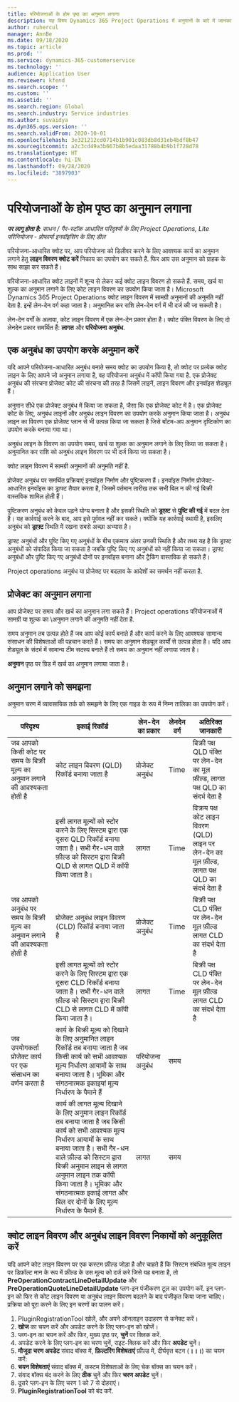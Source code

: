 ```yaml
---
title: परियोजनाओं के होम पृष्ठ का अनुमान लगाना
description: यह विषय Dynamics 365 Project Operations में अनुमानों के बारे में जानकारी देता है.
author: ruhercul
manager: AnnBe
ms.date: 09/18/2020
ms.topic: article
ms.prod: ''
ms.service: dynamics-365-customerservice
ms.technology: ''
audience: Application User
ms.reviewer: kfend
ms.search.scope: ''
ms.custom: ''
ms.assetid: ''
ms.search.region: Global
ms.search.industry: Service industries
ms.author: suvaidya
ms.dyn365.ops.version: ''
ms.search.validFrom: 2020-10-01
ms.openlocfilehash: 3e321212cd0714b1b901c083db8d31eb4bdf8b47
ms.sourcegitcommit: a2c3cd49a3b667b8b5edaa31788b4b9b1f728d78
ms.translationtype: HT
ms.contentlocale: hi-IN
ms.lasthandoff: 09/28/2020
ms.locfileid: "3897903"
---
```

# <a name="estimating-projects-home-page"></a>परियोजनाओं के होम पृष्ठ का अनुमान लगाना

_**पर लागू होता है:** साधन / गैर-स्टॉक आधारित परिदृश्यों के लिए Project Operations, Lite परिनियोजन - प्रोफार्मा इनवॉइसिंग के लिए डील_

परियोजना-आधारित क्वोट पर, आप परियोजना को डिलीवर करने के लिए आवश्यक कार्य का अनुमान लगाने हेतु **लाइन विवरण क्वोट करें** निकाय का उपयोग कर सकते हैं. फिर आप उस अनुमान को ग्राहक के साथ साझा कर सकते हैं।

परियोजना-आधारित क्वोट लाइनों में शून्य से लेकर कई क्वोट लाइन विवरण हो सकते हैं. समय, खर्च या शुल्क का अनुमान लगाने के लिए कोट लाइन विवरण का उपयोग किया जाता है। Microsoft Dynamics 365 Project Operations क्वोट लाइन विवरण में सामग्री अनुमानों की अनुमति नहीं देता है. इन्हें लेन-देन वर्ग कहा जाता है। अनुमानित कर राशि लेन-देन वर्ग में भी दर्ज की जा सकती है।

लेन-देन वर्गों के अलावा, कोट लाइन विवरण में एक लेन-देन प्रकार होता है। क्वोट पंक्ति विवरण के लिए दो लेनदेन प्रकार समर्थित हैं: **लागत** और **परियोजना अनुबंध**.

## <a name="estimate-by-using-a-contract"></a>एक अनुबंध का उपयोग करके अनुमान करें

यदि आपने परियोजना-आधारित अनुबंध बनाते समय क्वोट का उपयोग किया है, तो क्वोट पर प्रत्येक क्वोट लाइन के लिए आपने जो अनुमान लगाया है, वह परियोजना अनुबंध में कॉपी किया गया है. एक प्रोजेक्ट अनुबंध की संरचना प्रोजेक्ट कोट की संरचना की तरह है जिसमें लाइनें, लाइन विवरण और इनवॉइस शेड्यूल हैं।

अनुमान सीधे एक प्रोजेक्ट अनुबंध में किया जा सकता है, जैसा कि एक प्रोजेक्ट कोट में है। एक प्रोजेक्ट कोट के लिए, अनुबंध लाइनों और अनुबंध लाइन विवरण का उपयोग करके अनुमान किया जाता है। अनुबंध लाइन का विवरण एक प्रोजेक्ट प्लान से भी उत्पन्न किया जा सकता है जिसे बॉटम-अप अनुमान दृष्टिकोण का उपयोग करके बनाया गया था।

अनुबंध लाइन के विवरण का उपयोग समय, खर्च या शुल्क का अनुमान लगाने के लिए किया जा सकता है। अनुमानित कर राशि को अनुबंध लाइन विवरण पर भी दर्ज किया जा सकता है।

क्वोट लाइन विवरण में सामग्री अनुमानों की अनुमति नहीं है.

प्रोजेक्ट अनुबंध पर समर्थित प्रक्रियाएं इनवॉइस निर्माण और पुष्टिकरण हैं। इनवॉइस निर्माण प्रोजेक्ट-आधारित इनवॉइस का ड्राफ्ट तैयार करता है, जिसमें वर्तमान तारीख तक सभी बिल न की गई बिक्री वास्तविक शामिल होती हैं।

पुष्टिकरण अनुबंध को केवल पढ़ने योग्य बनाता है और इसकी स्थिति को **ड्राफ़्ट** से **पुष्टि की गई** में बदल देता है। यह कार्रवाई करने के बाद, आप इसे पूर्ववत नहीं कर सकते। क्योंकि यह कार्रवाई स्थायी है, इसलिए अनुबंध को **ड्राफ़्ट** स्थिति में रखना सबसे अच्छा अभ्यास है।

ड्राफ्ट अनुबंधों और पुष्टि किए गए अनुबंधों के बीच एकमात्र अंतर उनकी स्थिति है और तथ्य यह है कि ड्राफ्ट अनुबंधों को संपादित किया जा सकता है जबकि पुष्टि किए गए अनुबंधों को नहीं किया जा सकता। ड्राफ्ट अनुबंधों और पुष्टि किए गए अनुबंधों दोनों पर इनवॉइस बनाना और ट्रैकिंग वास्तविक हो सकते हैं।

Project operations अनुबंध या प्रोजेक्ट पर बदलाव के आदेशों का समर्थन नहीं करता है.

## <a name="estimating-projects"></a>प्रोजेक्ट का अनुमान लगाना

आप प्रोजेक्ट पर समय और खर्च का अनुमान लगा सकते हैं। Project operations परियोजनाओं में सामग्री या शुल्क का \अनुमान लगाने की अनुमति नहीं देता है.

समय अनुमान तब उत्पन्न होते हैं जब आप कोई कार्य बनाते हैं और कार्य करने के लिए आवश्यक सामान्य संसाधन की विशेषताओं की पहचान करते हैं। समय का अनुमान शेड्यूल कार्यों से उत्पन्न होता है। यदि आप शेड्यूल के संदर्भ में सामान्य टीम सदस्य बनाते हैं तो समय का अनुमान नहीं लगाया जाता है।

**अनुमान** पृष्ठ पर ग्रिड में खर्च का अनुमान लगाया जाता है।

## <a name="understanding-estimation"></a>अनुमान लगाने को समझना

अनुमान चरण में व्यावसायिक तर्क को समझने के लिए एक गाइड के रूप में निम्न तालिका का उपयोग करें।

| परिदृश्य                                                                                                                                                                                                                                                                                                                                          | इकाई रिकॉर्ड                                                                                                                                                                                                       | लेन-देन का प्रकार | लेनदेन वर्ग | अतिरिक्त जानकारी                                                            |
|---------------------------------------------------------------------------------------------------------------------------------------------------------------------------------------------------------------------------------------------------------------------------------------------------------------------------------------------------|---------------------------------------------------------------------------------------------------------------------------------------------------------------------------------------------------------------------|------------------|-------------|-----------------------------------------------------------------------------------|
| जब आपको किसी कोट पर समय के बिक्री मूल्य का अनुमान लगाने की आवश्यकता होती है                                                                                                                                                                                                                                                                                    | कोट लाइन विवरण (QLD) रिकॉर्ड बनाया जाता है                                                                                                                                                                               | प्रोजेक्ट अनुबंध | Time        | बिक्री पक्ष QLD पंक्ति पर लेन-देन का मूल फ़ील्ड, लागत पक्ष QLD का संदर्भ देता है |
|                                                                                                                                                                                                                                                                                     | इसी लागत मूल्यों को स्टोर करने के लिए सिस्टम द्वारा एक दूसरा QLD रिकॉर्ड बनाया जाता है। सभी गैर-धन वाले फ़ील्ड को सिस्टम द्वारा बिक्री QLD से लागत QLD में कॉपी किया जाता है।                                                                                                                                                                               | लागत | Time        | विक्रय पक्ष कोट लाइन विवरण (QLD) लाइन पर लेन-देन का मूल फ़ील्ड, लागत पक्ष QLD का संदर्भ देता है |
| जब आपको अनुबंध पर समय के बिक्री मूल्य का अनुमान लगाने की आवश्यकता होती है                                                                                                                                                                                                                                                                                 | प्रोजेक्ट अनुबंध लाइन विवरण (CLD) रिकॉर्ड बनाया जाता है                                                                                                                                                                    | प्रोजेक्ट अनुबंध | Time        | बिक्री पक्ष CLD पंक्ति पर लेन-देन मूल फ़ील्ड लागत CLD का संदर्भ देता है      |
|                                                                                                                                                                                                                                                                                  | इसी लागत मूल्यों को स्टोर करने के लिए सिस्टम द्वारा एक दूसरा CLD रिकॉर्ड बनाया जाता है। सभी गैर-धन वाले फ़ील्ड को सिस्टम द्वारा बिक्री CLD से लागत CLD में कॉपी किया जाता है।                                                                                                                                                                    | लागत | Time        | बिक्री पक्ष CLD पंक्ति पर लेन-देन मूल फ़ील्ड लागत CLD का संदर्भ देता है      |
| जब उपयोगकर्ता प्रोजेक्ट कार्य पर एक संसाधन का वर्णन करता है                                                                                                                                                                                                                                                                                            | कार्य के बिक्री मूल्य को दिखाने के लिए अनुमानित लाइन रिकॉर्ड तब बनाया जाता है जब किसी कार्य को सभी आवश्यक मूल्य निर्धारण आयामों के साथ बनाया जाता है। भूमिका और संगठनात्मक इकाइयां मूल्य निर्धारण के पैमाने हैं | परियोजना अनुबंध | समय        |                                                                                   |
|     | कार्य की लागत मूल्य दिखाने के लिए अनुमान लाइन रिकॉर्ड तब बनाया जाता है जब किसी कार्य को सभी आवश्यक मूल्य निर्धारण आयामों के साथ बनाया जाता है। सभी गैर-धन वाले फ़ील्ड को सिस्टम द्वारा बिक्री अनुमान लाइन से लागत अनुमान लाइन तक कॉपी किया जाता है। भूमिका और संगठनात्मक इकाई लागत और बिल दर दोनों के लिए मूल्य निर्धारण के पैमाने हैं.                                                                                                                                                                                                                | लागत             | समय           |                                                                                   |



## <a name="customize-the-quote-line-detail-and-contract-line-detail-entities"></a>क्वोट लाइन विवरण और अनुबंध लाइन विवरण निकायों को अनुकूलित करें

यदि आपने कोट लाइन विवरण पर एक कस्टम फ़ील्ड जोड़ा है और चाहते हैं कि सिस्टम संबंधित मूल्य लाइन पर डिफ़ॉल्ट मान के रूप में फ़ील्ड के उस मूल्य को दर्ज करे जिसे यह बनाता है, तो **PreOperationContractLineDetailUpdate** और **PreOperationQuoteLineDetailUpdate** प्लग-इन पंजीकरण टूल का उपयोग करें. इन प्लग-इन को फिर से कोट लाइन विवरण या अनुबंध लाइन विवरण बदलने के बाद पंजीकृत किया जाना चाहिए। प्रक्रिया को पूरा करने के लिए इन चरणों का पालन करें।

1. PluginRegistrationTool खोलें, और अपने ऑनलाइन उदाहरण से कनेक्ट करें।
2. **खोज** का चयन करें और अपडेट करने के लिए प्लग-इन को खोजें।
3. प्लग-इन का चयन करें और फिर, मुख्य पृष्ठ पर, **चुनें** पर क्लिक करें.
4. अपडेट करने के लिए प्लग-इन का चरण चुनें, राइट-क्लिक करें और फिर **अपडेट** चुनें।
5. **मौजूदा चरण अपडेट** संवाद बॉक्स में, **फ़िल्टरिंग विशेषताएं** फ़ील्ड में, दीर्घवृत्त बटन (**।।।**) का चयन करें:
6. **चयन विशेषताएं** संवाद बॉक्स में, कस्टम विशेषताओं के लिए चेक बॉक्स का चयन करें।
7. संवाद बॉक्स बंद करने के लिए **ठीक** चुनें और फिर **चरण अपडेट** चुनें।
8. दूसरे प्लग-इन के लिए चरण 1 को 7 से दोहराएं।
9. **PluginRegistrationTool** को बंद करें.
